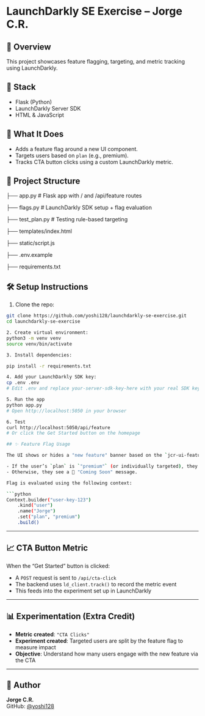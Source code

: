 # LaunchDarkly SE Exercise – Jorge C.R.

## 🚀 Overview
This project showcases feature flagging, targeting, and metric tracking using LaunchDarkly.

## 🧰 Stack
- Flask (Python)
- LaunchDarkly Server SDK
- HTML & JavaScript

## 🧪 What It Does
- Adds a feature flag around a new UI component.
- Targets users based on `plan` (e.g., premium).
- Tracks CTA button clicks using a custom LaunchDarkly metric.

## 📂 Project Structure
├── app.py # Flask app with / and /api/feature routes

├── flags.py # LaunchDarkly SDK setup + flag evaluation

├── test_plan.py # Testing rule-based targeting

├── templates/index.html

├── static/script.js

├── .env.example

├── requirements.txt


## 🛠️ Setup Instructions

1. Clone the repo:
```bash
git clone https://github.com/yoshi128/launchdarkly-se-exercise.git
cd launchdarkly-se-exercise

2. Create virtual environment:
python3 -m venv venv
source venv/bin/activate

3. Install dependencies:

pip install -r requirements.txt

4. Add your LaunchDarkly SDK key:
cp .env .env
# Edit .env and replace your-server-sdk-key-here with your real SDK key

5. Run the app
python app.py
# Open http://localhost:5050 in your browser

6. Test
curl http://localhost:5050/api/feature
# Or click the Get Started button on the homepage

## ✨ Feature Flag Usage

The UI shows or hides a "new feature" banner based on the `jcr-ui-feature` flag:

- If the user’s `plan` is `"premium"` (or individually targeted), they see the 🎉 banner.
- Otherwise, they see a 🚧 "Coming Soon" message.

Flag is evaluated using the following context:

```python
Context.builder("user-key-123")
    .kind("user")
    .name("Jorge")
    .set("plan", "premium")
    .build()
```

---

## 📈 CTA Button Metric

When the “Get Started” button is clicked:

- A `POST` request is sent to `/api/cta-click`
- The backend uses `ld_client.track()` to record the metric event
- This feeds into the experiment set up in LaunchDarkly

---

## 📊 Experimentation (Extra Credit)

- **Metric created**: `"CTA Clicks"`
- **Experiment created**: Targeted users are split by the feature flag to measure impact
- **Objective**: Understand how many users engage with the new feature via the CTA

---

## 🙌 Author

**Jorge C.R.**  
GitHub: [@yoshi128](https://github.com/yoshi128)
